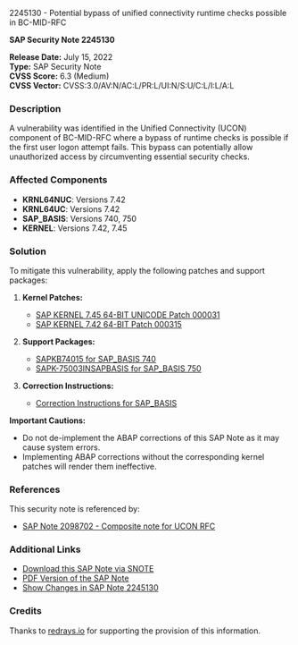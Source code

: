 2245130 - Potential bypass of unified connectivity runtime checks possible in BC-MID-RFC

**SAP Security Note 2245130**

**Release Date:** July 15, 2022  
**Type:** SAP Security Note  
**CVSS Score:** 6.3 (Medium)  
**CVSS Vector:** CVSS:3.0/AV:N/AC:L/PR:L/UI:N/S:U/C:L/I:L/A:L

### Description
A vulnerability was identified in the Unified Connectivity (UCON) component of BC-MID-RFC where a bypass of runtime checks is possible if the first user logon attempt fails. This bypass can potentially allow unauthorized access by circumventing essential security checks.

### Affected Components
- **KRNL64NUC**: Versions 7.42
- **KRNL64UC**: Versions 7.42
- **SAP_BASIS**: Versions 740, 750
- **KERNEL**: Versions 7.42, 7.45

### Solution
To mitigate this vulnerability, apply the following patches and support packages:

1. **Kernel Patches:**
   - [SAP KERNEL 7.45 64-BIT UNICODE Patch 000031](https://me.sap.com/softwarecenter/template/products/_APP=00200682500000001943&_EVENT=DISPHIER&HEADER=Y&FUNCTIONBAR=N&EVENT=TREE&NE=NAVIGATE&ENR=73554900100200001710&V=MAINT)
   - [SAP KERNEL 7.42 64-BIT Patch 000315](https://me.sap.com/softwarecenter/template/products/_APP=00200682500000001943&_EVENT=DISPHIER&HEADER=Y&FUNCTIONBAR=N&EVENT=TREE&NE=NAVIGATE&ENR=67837800100200025031&V=MAINT)

2. **Support Packages:**
   - [SAPKB74015 for SAP_BASIS 740](https://me.sap.com/supportpackage/SAPKB74015)
   - [SAPK-75003INSAPBASIS for SAP_BASIS 750](https://me.sap.com/supportpackage/SAPK-75003INSAPBASIS)

3. **Correction Instructions:**
   - [Correction Instructions for SAP_BASIS](https://me.sap.com/corrins/0002245130/41)

**Important Cautions:**
- Do not de-implement the ABAP corrections of this SAP Note as it may cause system errors.
- Implementing ABAP corrections without the corresponding kernel patches will render them ineffective.

### References
This security note is referenced by:
- [SAP Note 2098702 - Composite note for UCON RFC](https://me.sap.com/notes/2098702)

### Additional Links
- [Download this SAP Note via SNOTE](https://notesdownloads.sap.com/note/0040000013270032017)
- [PDF Version of the SAP Note](https://userapps.support.sap.com/sap/support/sfm/notes/print/0002245130?language=en-US&token=CEEA676F6A940066B88B418245A9E5B5)
- [Show Changes in SAP Note 2245130](https://me.sap.com/notesLatestChanges/0002245130/E/diff)

### Credits
Thanks to [redrays.io](https://redrays.io) for supporting the provision of this information.